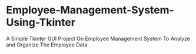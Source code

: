 # Employee-Management-System-Using-Tkinter
A Simple Tkinter GUI Project On Employee Management System To Analyze and Organize The Employee Data

